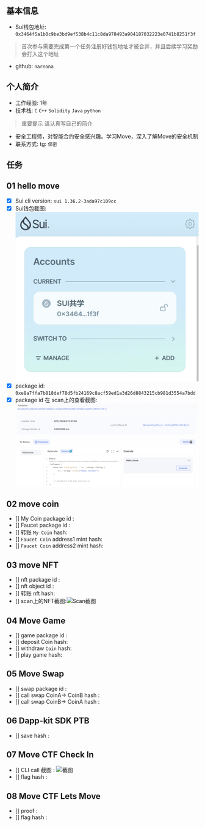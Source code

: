## 基本信息
- Sui钱包地址: `0x3464f5a1b0c9be3bd9ef538b4c11c8da978493a904187032223e0741b8251f3f`
> 首次参与需要完成第一个任务注册好钱包地址才被合并，并且后续学习奖励会打入这个地址
- github: `narnona`

## 个人简介
- 工作经验: 1年
- 技术栈: `C` `C++` `Solidity` `Java` `python` 
> 重要提示 请认真写自己的简介
- 安全工程师，对智能合约安全感兴趣。学习Move，深入了解Move的安全机制
- 联系方式: tg: `保密`

## 任务

##   01 hello move  
- [x] Sui cli version: `sui 1.36.2-3ada97c109cc`
- [x] Sui钱包截图: ![Sui钱包截图](./images/sui_wallet.png)
- [x] package id: `0xe8a7ffa7b818def78d5fb24169c8acf59ed1a3d26d8843215cb981d3554a7bdd`
- [x] package id 在 scan上的查看截图:![Scan截图](./images/task1_scan.png)

##   02 move coin
- [] My Coin package id : 
- [] Faucet package id : 
- [] 转账 `My Coin` hash:
- [] `Faucet Coin` address1 mint hash:
- [] `Faucet Coin` address2 mint hash:

##   03 move NFT
- [] nft package id :
- [] nft object id : 
- [] 转账 nft  hash:
- [] scan上的NFT截图:![Scan截图](./images/你的图片地址)

##   04 Move Game
- [] game package id :
- [] deposit Coin hash:
- [] withdraw `Coin` hash:
- [] play game hash:

##   05 Move Swap
- [] swap package id :
- [] call swap CoinA-> CoinB  hash :
- [] call swap CoinB-> CoinA  hash :

##   06 Dapp-kit SDK PTB
- [] save hash :

##   07 Move CTF Check In
- [] CLI call 截图 : ![截图](./images/你的图片地址)
- [] flag hash :

##   08 Move CTF Lets Move
- [] proof : 
- [] flag hash :
